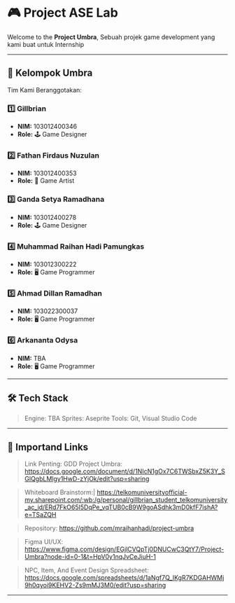 # 🎮 Project ASE Lab

Welcome to the **Project Umbra**, Sebuah projek game development yang kami buat untuk 
Internship 

---

## 👥 Kelompok Umbra

Tim Kami Beranggotakan:

### 1️⃣ Gillbrian
- **NIM:** 103012400346  
- **Role:** 🕹️ Game Designer  

### 2️⃣ Fathan Firdaus Nuzulan 
- **NIM:** 103012400353
- **Role:** 🎨 Game Artist 

### 3️⃣ Ganda Setya Ramadhana
- **NIM:** 103012400278  
- **Role:** 🕹️ Game Designer  

### 4️⃣ Muhammad Raihan Hadi Pamungkas 
- **NIM:** 103012300222
- **Role:** 🖥️ Game Programmer 

### 5️⃣ Ahmad Dillan Ramadhan
- **NIM:** 103022300037
- **Role:** 🖥️ Game Programmer 

### 6️⃣ Arkananta Odysa
- **NIM:** TBA
- **Role:** 🖥️ Game Programmer 

---


## 🛠️ Tech Stack
> Engine: TBA
 Sprites: Aseprite
 Tools: Git, Visual Studio Code

---



## 📄 Importand Links
> Link Penting:
GDD Project Umbra:
https://docs.google.com/document/d/1NIcN1gOx7C6TWSbxZ5K3Y_SGlQgbLMlgy1HwD-zYjOk/edit?usp=sharing

>Whiteboard Brainstorm:|
https://telkomuniversityofficial-my.sharepoint.com/:wb:/g/personal/gillbrian_student_telkomuniversity_ac_id/ERd7FkO65I5DqPe_vqTUB0cB9W9goASdhk3mD0kfF7ishA?e=TSaZQH

>Repository:
https://github.com/mraihanhadi/project-umbra

>Figma UI/UX: 
https://www.figma.com/design/EGjlCVQpTj0DNUCwC3QtY7/Project-Umbra?node-id=0-1&t=HpV0y1nqJvCeJiuH-1

>NPC, Item, And Event Design Spreadsheet:
https://docs.google.com/spreadsheets/d/1aNgf7Q_IKgR7KDGAHWMj9h0qyoi9KEHV2-Zs9mMJ3M0/edit?usp=sharing

---


